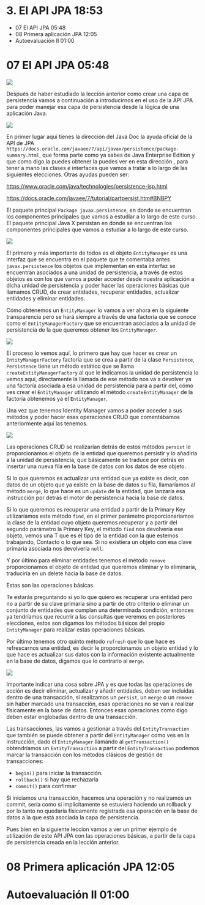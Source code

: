# 3. El API JPA 18:53

* 07 El API JPA 05:48
* 08 Primera aplicación JPA 12:05
* Autoevaluación II 01:00

# 07 El API JPA 05:48

<img src="images/7-01.png">

Después de haber estudiado la lección anterior como crear una capa de persistencia vamos a continuación a introducirnos en el uso de la API JPA para poder manejar esa capa de persistencia desde la lógica de una aplicación Java.

<img src="images/7-02.png">

En primer lugar aquí tienes la dirección del Java Doc la ayuda oficial de la API de JPA `https://docs.oracle.com/javaee/7/api/javax/persistence/package-summary.html`, que forma parte como ya sabes de Java Enterprise Edition y que como digo la puedes obtener la puedes ver en esta dirección , para tener a mano las clases e interfaces que vamos a tratar a lo largo de las siguientes elecciones. Otras ayudas pueden ser:

https://www.oracle.com/java/technologies/persistence-jsp.html

https://docs.oracle.com/javaee/7/tutorial/partpersist.htm#BNBPY

El paquete principal `Package javax.persistence`, en donde se encuentran los componentes principales que vamos a estudiar a lo largo de este curso.
El paquete principal Java X persistan en donde se encuentran los componentes principales que vamos a estudiar a lo largo de este curso.

<img src="images/7-03.png">

El primero y más importante de todos es el objeto `EntityManager` es una interfaz que se encuentra en el paquete que te comentaba antes `javax.persistence` los objetos que implementan en esta interfaz se encuentran asociados a una unidad de persistencia, a través de estos objetos es con los que vamos a poder acceder desde nuestra aplicación a dicha unidad de persistencia y poder hacer las operaciones básicas que llamamos CRUD, de crear entidades, recuperar entidades, actualizar entidades y eliminar entidades.

Cómo obtenemos un `EntityManager` lo vamos a ver ahora en la siguiente transparencia pero se hará siempre a través de una factoría que se conoce como el `EntityManagerFactory` que se encuentran asociados a la unidad de persistencia de la que queremos obtener los `EntityManager`.

<img src="images/7-04.png">

El proceso lo vemos aquí, lo primero que hay que hacer es crear un `EntityManagerFactory` factoría que se crea a partir de la clase `Persistence`, `Persistence` tiene un método estático que se llama `createEntityManagerFactory` al que le indicamos la unidad de persistencia lo vemos aquí, directamente la llamada de ese método nos va a devolver ya una factoría asociada a esa  unidad de persistencia para a partir del, cómo ves crear el `EntityManager` utilizando el método `createEntityManager` de la factoría obtenemos ya el `EntityManager`.

Una vez que tenemos Identity Manager vamos a poder acceder a sus métodos y poder hacer esas operaciones CRUD que comentábamos anteriormente aquí las tenemos.

<img src="images/7-05.png">

Las operaciones CRUD se realizarían detrás de estos métodos `persist` le proporcionamos el objeto de la entidad que queremos persistir y lo añadiría a la unidad de persistencia, que básicamente se traduce por detrás en insertar una nueva fila en la base de datos con los datos de ese objeto.

Si lo que queremos es actualizar una entidad que ya existe es decir, con datos de un objeto que ya existe en la base de datos su fila, llamaríamos al método `merge`, lo que hace es un `update` de la entidad, que lanzaría esa instrucción por detrás el motor de persistencia hacia la base de datos.

Si lo que queremos es recuperar una entidad a partir de la Primary Key utilizaríamos este método `find`, en el primer parámetro proporcionariamos la clase de la entidad cuyo objeto queremos recuperar y a partir del segundo parámetro la Primary Key, el método `find` nos devolvería ese objeto, vemos una T que es el tipo de la entidad con la que estemos trabajando, Contacto o lo que sea. Si no existiera un objeto con esa clave primaria asociada nos devolvería `null`.

Y por último para eliminar entidades tenemos el método `remove` proporcionamos el objeto de entidad que queremos eliminar y lo eliminaría, traduciría en un delete hacia la base de datos.

Estas son las operaciones básicas.

Te estarás preguntando si yo lo que quiero es recuperar una entidad pero no a partir de su clave primaria sino a partir de otro criterio o eliminar un conjunto de entidades que cumplan una determinada condición, entonces ya tendríamos que recurrir a las consultas que veremos en posteriores elecciones, estos son digamos los métodos básicos del propio `EntityManager` para realizar estas operaciones básicas.

Por último tenemos otro quinto método `refresh` que lo que hace es refrescarnos una entidad, es decir le proporcionamos un objeto entidad y lo que hace es actualizar sus datos con la información existente actualmente en la base de datos, digamos que lo contrario al `merge`.

<img src="images/7-06.png">

Importante indicar una cosa sobre JPA y es que todas las operaciones de acción es decir eliminar, actualizar y añadir entidades, deben ser incluidas dentro de una transacción, si realizamos un `persist`, un `merge` o un `remove` sin haber marcado una transacción, esas operaciones no se van a realizar físicamente en la base de datos. Entonces esas operaciones como digo deben estar englobadas dentro de una transacción.

Las transacciones, las vamos a gestionar a través del `EntityTransaction` que también se puede obtener a partir del `EntityManager` como ves en la instrucción, dado el `EntityManager` llamando al `getTransaction()` obtendríamos un `EntityTransaction` a partir del `EntityTransaction` podemos marcar la transacción con los métodos clásicos de gestión de transacciones:

* `begin()` para iniciar la transacción.
* `rollback()` si hay que rechazarla 
* `commit()` para confirmar

Si iniciamos una transacción, hacemos una operación y no realizamos un commit, sería como si implícitamente se estuviera haciendo un rollback y por lo tanto no quedaría físicamente registrada esa operación en la base de datos a la que está asociada la capa de persistencia.

Pues bien en la siguiente leccion vamos a ver un primer ejemplo de utilización de este API JPA con las operaciones básicas, a partir de la capa de persistencia creada en la lección anterior.

# 08 Primera aplicación JPA 12:05

# Autoevaluación II 01:00
